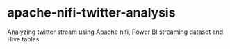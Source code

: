 # apache-nifi-twitter-analysis
Analyzing twitter stream using Apache nifi, Power BI streaming dataset and Hive tables
